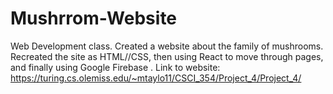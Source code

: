 # Mushrrom-Website
Web Development class. Created a website about the family of mushrooms. Recreated the site as HTML//CSS, then using React to move through pages, and finally using Google Firebase .
Link to website: https://turing.cs.olemiss.edu/~mtaylo11/CSCI_354/Project_4/Project_4/
